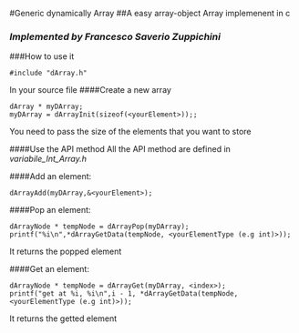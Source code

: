 #Generic dynamically Array 
##A easy array-object Array implemenent in c

### *Implemented by Francesco Saverio Zuppichini*

###How to use it
```
#include "dArray.h" 
```
In your source file 
####Create a new array
```
dArray * myDArray;
myDArray = dArrayInit(sizeof(<yourElement>));;
```
You need to pass the size of the elements that you want to store

####Use the API method 
All the API method are defined in *variabile_Int_Array.h*

####Add an element:

```
dArrayAdd(myDArray,&<yourElement>);
```

####Pop an element:

```
dArrayNode * tempNode = dArrayPop(myDArray);
printf("%i\n",*dArrayGetData(tempNode, <yourElementType (e.g int)>));
```
It returns the popped element

####Get an element:

```
dArrayNode * tempNode = dArrayGet(myDArray, <index>);
printf("get at %i, %i\n",i - 1, *dArrayGetData(tempNode, <yourElementType (e.g int)>));
```
It returns the getted element

